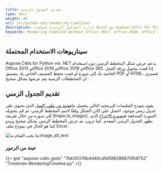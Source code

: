 ```yaml
---
title: تقديم الجدول الزمني
type: docs
weight: 40
url: /ar/python-net/rendering-timeline/
description: إدارة الجداول الزمنية لملفات Excel مع Aspose.Cells for Python via .NET.
keywords: Rendering timeline without office 2013, office 2016, office 2019 and office 365
---
```

##  **سيناريوهات الاستخدام المحتملة**
Aspose.Cells for Python via .NET يدعم عرض شكل المخطط الزمني دون استخدام Office 2013 وoffice 2016 وoffice 2019 وoffice 365. إذا قمت بتحويل ورقة العمل الخاصة بك إلى صورة أو قمت بحفظ المصنف الخاص بك بتنسيق PDF أو HTML، فسترى أن المخططات الزمنية يتم عرضها بشكل صحيح .

##  **تقديم الجدول الزمني**
يقوم نموذج التعليمات البرمجية التالي بتحميل ملف[عينة من ملف إكسل](input.xlsx) الذي يحتوي على جدول زمني موجود. احصل على كائن الشكل وفقًا لاسم المخطط الزمني، ثم قم بتحويله إلى صورة من خلال طريقة Shape.to_image(). الصورة المتدفقة هي[صورة الإخراج](out.png) الذي يظهر الجدول الزمني المقدم. كما ترون، تم عرض المخطط الزمني بشكل صحيح ويبدو كما هو الحال في نموذج ملف Excel.

![ما يجب القيام به:image_alt_text](out.png)
###  **عينة من الرموز**
{{< gist "aspose-cells-gists" "7bb30376b4d40cdfd596286870fb9752" "Timelines-RenderingTimeline.py" >}}

